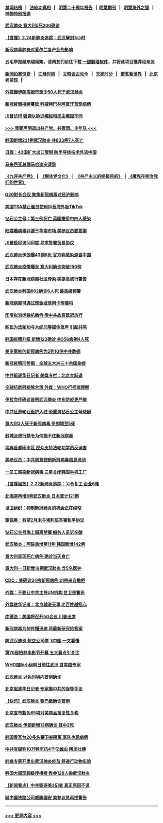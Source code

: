 #### [禁闻热榜](热点新闻.md?=0)  &nbsp;&nbsp;|&nbsp;&nbsp; [法轮功真相](https://github.com/gfw-breaker/truth/blob/master/README.md?=0) &nbsp;&nbsp;|&nbsp;&nbsp; [明慧二十周年报告](https://github.com/gfw-breaker/mh-reports/blob/master/README.md?=0) &nbsp;&nbsp;|&nbsp;&nbsp;[明慧期刊](https://github.com/gfw-breaker/mh-qikan) &nbsp;&nbsp;|&nbsp;&nbsp; [明慧海外之窗](https://github.com/gfw-breaker/mh-news/blob/master/README.md?=0) &nbsp;&nbsp;|&nbsp;&nbsp; [神韵特别报道](https://github.com/gfw-breaker/mh-news/blob/master/shenyun.md?=0)
#### [武汉肺炎 意大利5死200确诊](../pages/nsc418/n11892166.md?t=02242231) 
#### [【直播】2.24新肺炎追踪：武汉解封3小时](../pages/nsc418/n11892242.md?t=02242231) 
#### [新冠病毒肺炎对爱尔兰各产业的影响](../pages/nsc418/n11892328.md?t=02242231) 
#### 五毛举报越来越频繁，请网友们前往下载 [一键翻墙软件](https://github.com/gfw-breaker/ssr-accounts)，并将此项目推荐给亲友
#### [新闻拍案惊奇](https://github.com/gfw-breaker/banned-news/blob/master/pages/link4.md) &nbsp;&nbsp;|&nbsp;&nbsp; [江峰时刻](https://github.com/gfw-breaker/banned-news/blob/master/pages/link4.md) &nbsp;&nbsp;|&nbsp;&nbsp; [文昭谈古论今](https://github.com/gfw-breaker/banned-news/blob/master/pages/link4.md) &nbsp;&nbsp;|&nbsp;&nbsp; [天亮时分](https://github.com/gfw-breaker/banned-news/blob/master/pages/link4.md) &nbsp;&nbsp;|&nbsp;&nbsp; [萧茗看世界](https://github.com/gfw-breaker/banned-news/blob/master/pages/link4.md) &nbsp;&nbsp;|&nbsp;&nbsp; [北京老茶馆](https://github.com/gfw-breaker/banned-news/blob/master/pages/link4.md) &nbsp;&nbsp;|&nbsp;&nbsp; 
#### [外媒爆伊朗库姆市至少50人死于武汉肺炎](../pages/nsc418/n11891996.md?t=02242231) 
#### [新冠疫情持续蔓延 科威特巴林阿富汗首现病例](../pages/nsc418/n11892052.md?t=02242231) 
#### [川普访印 强调以胁迫崛起和民主崛起不同](../pages/nsc418/n11891855.md?t=02242231) 
#### [>>> 我要声明退出共产党、共青团、少年队 <<<](https://github.com/begood0513/goodnews/blob/master/quit/letter.md) 
#### [韩国新增231例武汉肺炎 共833例7人死亡](../pages/nsc418/n11891919.md?t=02242231) 
#### [日媒：42国扩大出口管制 防半导体技术外流中国](../pages/nsc418/n11891730.md?t=02242231) 
#### [马来西亚总理马哈迪突请辞](../pages/nsc418/n11891521.md?t=02242231) 
#### [《九评共产党》](https://github.com/begood0513/9ping.md/blob/master/README.md) &nbsp;|&nbsp; [《解体党文化》](../../../../jtdwh.md/blob/master/README.md)  &nbsp;|&nbsp; [《共产主义的终极目的》](../../../../gczydzjmd.md/blob/master/README.md) &nbsp;|&nbsp; [《魔鬼在统治我们的世界》](../../../../mgztzwmdsj.md/blob/master/README.md) 
#### [G20财长会议 聚焦新冠病毒对经济影响](../pages/nsc418/n11890400.md?t=02242231) 
#### [美国TSA禁止雇员使用抖音海外版TikTok](../pages/nsc418/n11890500.md?t=02242231) 
#### [钻石公主号：第三例死亡 英国撤侨中四人感染](../pages/nsc418/n11890293.md?t=02242231) 
#### [陆媒曝病毒非源于华南市场 美参议员要答案](../pages/nsc418/n11890306.md?t=02242231) 
#### [川普启程访问印度 寻求签署贸易协议](../pages/nsc418/n11890275.md?t=02242231) 
#### [武汉肺炎伊朗爆43例8死 官方称感染源自中国](../pages/nsc418/n11890128.md?t=02242231) 
#### [武汉肺炎疫情爆发 意大利确诊突破150例](../pages/nsc418/n11889926.md?t=02242231) 
#### [日本存在新冠病毒社区传染 美提高旅行警告](../pages/nsc418/n11889917.md?t=02242231) 
#### [武汉肺炎韩国602确诊6人死 最高级预警](../pages/nsc418/n11889715.md?t=02242231) 
#### [新冠病毒可通过现金或信用卡传播吗](../pages/nsc418/n11886629.md?t=02242231) 
#### [印度拟派运输机撤侨 传中共故意延迟放行](../pages/nsc418/n11889362.md?t=02242231) 
#### [网民为法轮功与大纪元等媒体发声 引起共鸣](../pages/nsc418/n11889143.md?t=02242231) 
#### [韩国疫情升级 新增123确诊 共556病例4人死](../pages/nsc418/n11888882.md?t=02242231) 
#### [美专家推估新冠病例为5到10倍中共数据](../pages/nsc418/n11884404.md?t=02242231) 
#### [新冠疫情形势图：全球五大洲三十余国染疫](../pages/nsc418/n11888454.md?t=02242231) 
#### [中共驱逐华日记者 美媒专栏：北京大跃退](../pages/nsc418/n11888453.md?t=02242231) 
#### [全球抗新冠排除台湾 外媒：WHO行径难理解](../pages/nsc418/n11888248.md?t=02242231) 
#### [伊拉克传确诊首例武汉肺炎 中东防疫更严峻](../pages/nsc418/n11888333.md?t=02242231) 
#### [中共征游轮让医护入驻 恐重演钻石公主号悲剧](../pages/nsc418/n11888077.md?t=02242231) 
#### [意大利2人死于新冠病毒 伊朗增至5死](../pages/nsc418/n11888083.md?t=02242231) 
#### [封城及旅行禁令为何挡不住新冠病毒](../pages/nsc418/n11888067.md?t=02242231) 
#### [瑞典首都闹市区 民众支持法轮功学员反迫害](../pages/nsc418/n11886192.md?t=02242231) 
#### [美参议员：中共刻意控制新冠病毒信息流动](../pages/nsc418/n11887949.md?t=02242231) 
#### [一员工感染新冠病毒 三星关闭韩国手机工厂](../pages/nsc418/n11887983.md?t=02242231) 
#### [【直播回放】2.22新肺炎追踪：习令复工 企业6难](../pages/nsc418/n11887888.md?t=02242231) 
#### [北海道再增8例武汉肺炎 日本累计121例](../pages/nsc418/n11887417.md?t=02242231) 
#### [世卫组织：抑制新冠肺炎的机会正在缩窄](../pages/nsc418/n11886977.md?t=02242231) 
#### [蓬佩奥：有望2月末与塔利班签署和平协议](../pages/nsc418/n11887248.md?t=02242231) 
#### [钻石公主号海上隔离梦魇 船务人员诉辛酸](../pages/nsc418/n11887145.md?t=02242231) 
#### [武汉肺炎：阿联酋增至11例 韩国新增142例](../pages/nsc418/n11887047.md?t=02242231) 
#### [意大利首现死亡病例 确诊当天身亡](../pages/nsc418/n11886856.md?t=02242231) 
#### [意大利一日新增16例武汉肺炎 含5名医护](../pages/nsc418/n11886558.md?t=02242231) 
#### [CDC：美确诊34宗新冠病例 21宗来自撤侨](../pages/nsc418/n11886795.md?t=02242231) 
#### [外媒：不要让中共主导UN机构 世卫是警讯](../pages/nsc418/n11886401.md?t=02242231) 
#### [外媒驻华记者：北京越说无事 老百姓越担心](../pages/nsc418/n11886604.md?t=02242231) 
#### [库德洛：美国将召开5G会议 川普出席](../pages/nsc418/n11886529.md?t=02242231) 
#### [新冠病毒为何传播迅速 两最新研究给答案](../pages/nsc418/n11886505.md?t=02242231) 
#### [防武汉肺炎 航空公司停飞中国 一文看懂](../pages/nsc418/n11866800.md?t=02242231) 
#### [第70届柏林电影节开幕 五大看点引关注](../pages/nsc418/n11886384.md?t=02242231) 
#### [WHO国际小组明日前往武汉 含美国专家](../pages/nsc418/n11886380.md?t=02242231) 
#### [武汉肺炎 以色列境内首例确诊](../pages/nsc418/n11886244.md?t=02242231) 
#### [北京驱逐华日记者 专家揭中共的误导手法](../pages/nsc418/n11886124.md?t=02242231) 
#### [【快讯】武汉肺炎 黎巴嫩确诊首例](../pages/nsc418/n11886151.md?t=02242231) 
#### [北京宣布豁免65项对美商品报复性关税](../pages/nsc418/n11885960.md?t=02242231) 
#### [武汉肺炎 伊朗新增13例确诊 其中2死](../pages/nsc418/n11885880.md?t=02242231) 
#### [韩国青瓦台20多名警卫被隔离 军队也现病例](../pages/nsc418/n11885612.md?t=02242231) 
#### [中共官媒称10万鸭军抗4千亿蝗虫 网民吐槽](../pages/nsc418/n11885738.md?t=02242231) 
#### [韩裔专家开发出武汉肺炎疫苗 将进行动物实验](../pages/nsc418/n11885726.md?t=02242231) 
#### [韩国大邱现超级传播者 教会128人染武汉肺炎](../pages/nsc418/n11885479.md?t=02242231) 
#### [【新闻看点】中共驱逐美3记者 真正原因不说](../pages/nsc418/n11883841.md?t=02242231) 
#### [疑中国铁路公司威胁国安 美参议员再提警告](../pages/nsc418/n11884300.md?t=02242231) 

----
#### [ >>> 更早内容 <<< ](../indexes/nsc418-earlier.md)
